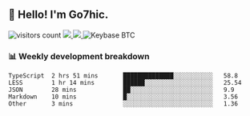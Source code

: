 ## 👋 Hello! I'm Go7hic.

 ![visitors count](https://visitors-by-url-pls-dont-use-this-in-your-repo.vercel.app/Go7hic-github-readme)
 <a href="https://twitter.com/Go7hic">
    <img src="https://img.shields.io/badge/-@Go7hic-1ca0f1?style=flat-square&labelColor=1ca0f1&logo=twitter&logoColor=white&link=https://twitter.com/Go7hic">
   <a/>
   <a href="mailto:gtfx0209@gmail.com">
    <img src="https://img.shields.io/badge/-gtfx0209@gmail.com-c14438?style=flat-square&logo=Gmail&logoColor=white&link=mailto:gtfx0209@gmail.com">
   <a/>
    ![Keybase BTC](https://img.shields.io/keybase/btc/Go7hic)
 <!--
🔭 I’m currently working
🌱 I’m currently learning
💬 Ask me about 
📫 How to reach me: 
⚡ Fun fact: 
-->
 <!--
![My Github Stats](https://github-readme-stats.vercel.app/api?username=Go7hic&show_icons=true&count_private=true)

-->

### 📊 Weekly development breakdown
<!--START_SECTION:waka-->
```text
TypeScript  2 hrs 51 mins       ██████████████░░░░░░░░░░░   58.8 
LESS        1 hr 14 mins        ██████░░░░░░░░░░░░░░░░░░░   25.54 
JSON        28 mins             ██░░░░░░░░░░░░░░░░░░░░░░░   9.9 
Markdown    10 mins             █░░░░░░░░░░░░░░░░░░░░░░░░   3.56 
Other       3 mins              ░░░░░░░░░░░░░░░░░░░░░░░░░   1.36
```
<!--END_SECTION:waka-->

